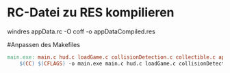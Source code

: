 # RC-Datei zu RES kompilieren
windres appData.rc -O coff -o appDataCompiled.res

#Anpassen des Makefiles
```Makefile
main.exe: main.c hud.c loadGame.c collisionDetection.c collectible.c appDataCompiled.res
	$(CC) $(CFLAGS) -o main.exe main.c hud.c loadGame.c collisionDetection.c collectible.c appDataCompiled.res $(LDFLAGS)
```